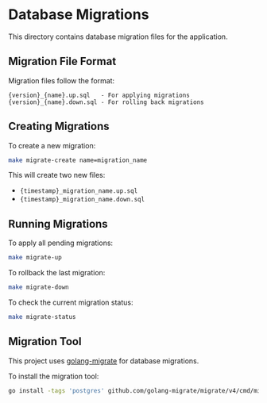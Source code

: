 # Database Migrations

This directory contains database migration files for the application.

## Migration File Format

Migration files follow the format:

```
{version}_{name}.up.sql   - For applying migrations
{version}_{name}.down.sql - For rolling back migrations
```

## Creating Migrations

To create a new migration:

```bash
make migrate-create name=migration_name
```

This will create two new files:
- `{timestamp}_migration_name.up.sql`
- `{timestamp}_migration_name.down.sql`

## Running Migrations

To apply all pending migrations:

```bash
make migrate-up
```

To rollback the last migration:

```bash
make migrate-down
```

To check the current migration status:

```bash
make migrate-status
```

## Migration Tool

This project uses [golang-migrate](https://github.com/golang-migrate/migrate) for database migrations.

To install the migration tool:

```bash
go install -tags 'postgres' github.com/golang-migrate/migrate/v4/cmd/migrate@latest
```